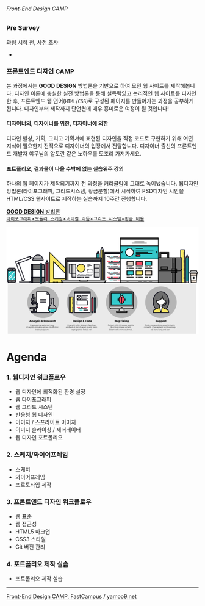 ###### Front-End Design CAMP

### Pre Survey

[과정 시작 전, 사전 조사](http://goo.gl/forms/5UMcSc9wIPcnDGBJ3)

-

### 프론트엔드 디자인 CAMP

본 과정에서는 **GOOD DESIGN** 방법론을 기반으로 하여 모던 웹 사이트를 제작해봅니다. 디자인 이론에 충실한 실전 방법론을 통해 설득력있고 논리적인 웹 사이트를 디자인한 후, 프론트엔드 웹 언어(`HTML`/`CSS`)로 구성된 페이지를 만들어가는 과정을 공부하게 됩니다. 디자인부터 제작까지 단언컨데 매우 흥미로운 여정이 될 것입니다!

#### 디자이너의, 디자이너를 위한, 디자이너에 의한

디자인 발상, 기획, 그리고 기획서에 표현된 디자인을 직접 코드로 구현하기 위해 어떤 지식이 필요한지 전적으로 디자이너의 입장에서 전달합니다. 디자이너 출신의 프론트엔드 개발자 야무님의 알토란 같은 노하우를 모조리 가져가세요.

#### 포트폴리오, 결과물이 나올 수밖에 없는 실습위주 강의

하나의 웹 페이지가 제작되기까지 전 과정을 커리큘럼에 그대로 녹여냈습니다. 웹디자인 방법론(타이포그래피, 그리드시스템, 황금분할)에서 시작하여 PSD디자인 시안을 HTML/CSS 웹사이트로 제작하는 실습까지 10주간 진행합니다.

[**GOOD DESIGN** 방법론<br>`타이포그래피`×`모듈러 스케일`×`버티컬 리듬`×`그리드 시스템`×`황금 비율`](REFERENCE.md)

![Web Design Workflow](Assets/dsgn_web_development.png)

# Agenda

### 1. 웹디자인 워크플로우

- 웹 디자인에 최적화된 환경 설정
- 웹 타이포그래피
- 웹 그리드 시스템
- 반응형 웹 디자인
- 이미지 / 스프라이트 이미지
- 이미지 슬라이싱 / 제너레이터
- 웹 디자인 포트폴리오

### 2. 스케치/와이어프레임

- 스케치
- 와이어프레임
- 프로토타입 제작

### 3. 프론트엔드 디자인 워크플로우

- 웹 표준
- 웹 접근성
- HTML5 마크업
- CSS3 스타일
- Git 버전 관리

### 4. 포트폴리오 제작 실습

- 포트폴리오 제작 실습

---

[Front-End Design CAMP, FastCampus](http://www.fastcampus.co.kr/dev_camp_dfep/) / [yamoo9.net](http://yamoo9.net)
